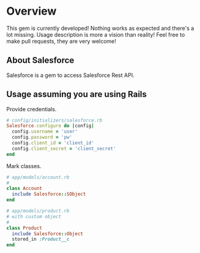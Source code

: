 # Overview

This gem is currently developed! Nothing works as expected and there's a lot missing.
Usage description is more a vision than reality! Feel free to make pull requests, they are
very welcome!

## About Salesforce

Salesforce is a gem to access Salesforce Rest API.

## Usage assuming you are using Rails

Provide credentials.

```ruby
# config/initializers/salesforce.rb
Salesforce.configure do |config|
  config.username = 'user'
  config.password = 'pw'
  config.client_id = 'client_id'
  config.client_secret = 'client_secret'
end
```

Mark classes.

```ruby
# app/models/account.rb
#
class Account
  include Salesforce::SObject
end

# app/models/product.rb
# with custom object
#
class Product
  include Salesforce::Object
  stored_in :Product__c
end
```

